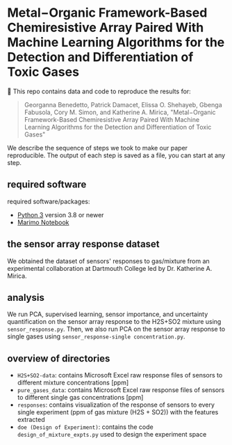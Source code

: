 # Metal−Organic Framework-Based Chemiresistive Array Paired With Machine Learning Algorithms for the Detection and Differentiation of Toxic Gases
:rocket: This repo contains data and code to reproduce the results for:
> Georganna Benedetto, Patrick Damacet, Elissa O. Shehayeb, Gbenga Fabusola, Cory M. Simon, and Katherine A. Mirica, "Metal−Organic Framework-Based Chemiresistive Array Paired With Machine Learning Algorithms for the Detection and Differentiation of Toxic Gases"

We describe the sequence of steps we took to make our paper reproducible. The output of each step is saved as a file, you can start at any step.

## required software
required software/packages:
* [Python 3](https://www.python.org/downloads/) version 3.8 or newer
* [Marimo Notebook](https://docs.marimo.io/)

## the sensor array response dataset
We obtained the dataset of sensors' responses to gas/mixture from an experimental collaboration at Dartmouth College led by Dr. Katherine A. Mirica.

## analysis
We run PCA, supervised learning, sensor importance, and uncertainty quantification on the sensor array response to the H2S+SO2 mixture using `sensor_response.py`. Then, we also run PCA on the sensor array response to single gases using `sensor_response-single concentration.py`.

## overview of directories
- `H2S+SO2-data`: contains Microsoft Excel raw response files of sensors to different mixture concentrations [ppm]
-  `pure_gases_data`: contains Microsoft Excel raw response files of sensors to different single gas concentrations [ppm]
- `responses`: contains visualization of the response of sensors to every single experiment (ppm of gas mixture (H2S + SO2)) with the features extracted
-  `doe (Design of Experiment)`: contains the code `design_of_mixture_expts.py` used to design the experiment space
